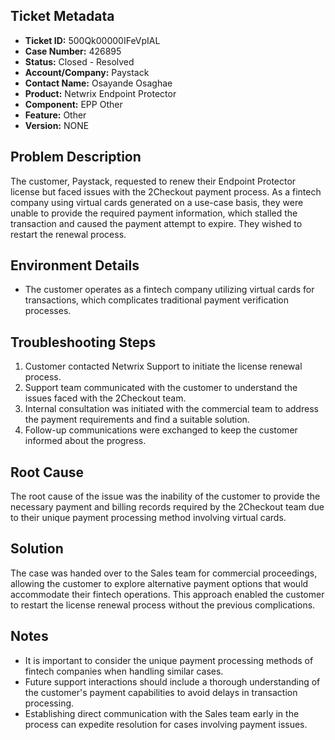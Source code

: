 ## Ticket Metadata
- **Ticket ID:** 500Qk00000IFeVpIAL
- **Case Number:** 426895
- **Status:** Closed - Resolved
- **Account/Company:** Paystack
- **Contact Name:** Osayande Osaghae
- **Product:** Netwrix Endpoint Protector
- **Component:** EPP Other
- **Feature:** Other
- **Version:** NONE

## Problem Description
The customer, Paystack, requested to renew their Endpoint Protector license but faced issues with the 2Checkout payment process. As a fintech company using virtual cards generated on a use-case basis, they were unable to provide the required payment information, which stalled the transaction and caused the payment attempt to expire. They wished to restart the renewal process.

## Environment Details
- The customer operates as a fintech company utilizing virtual cards for transactions, which complicates traditional payment verification processes.

## Troubleshooting Steps
1. Customer contacted Netwrix Support to initiate the license renewal process.
2. Support team communicated with the customer to understand the issues faced with the 2Checkout team.
3. Internal consultation was initiated with the commercial team to address the payment requirements and find a suitable solution.
4. Follow-up communications were exchanged to keep the customer informed about the progress.

## Root Cause
The root cause of the issue was the inability of the customer to provide the necessary payment and billing records required by the 2Checkout team due to their unique payment processing method involving virtual cards.

## Solution
The case was handed over to the Sales team for commercial proceedings, allowing the customer to explore alternative payment options that would accommodate their fintech operations. This approach enabled the customer to restart the license renewal process without the previous complications.

## Notes
- It is important to consider the unique payment processing methods of fintech companies when handling similar cases.
- Future support interactions should include a thorough understanding of the customer's payment capabilities to avoid delays in transaction processing.
- Establishing direct communication with the Sales team early in the process can expedite resolution for cases involving payment issues.